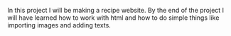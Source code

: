 In this project I will be making a recipe website. By the end of the project I will have learned how to work with html and how to do simple things like importing images and adding texts.